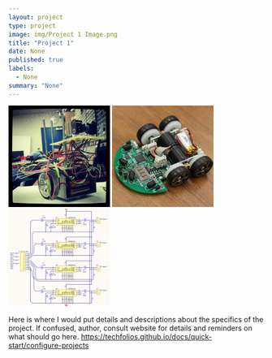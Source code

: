 ```yaml
---
layout: project
type: project
image: img/Project 1 Image.png
title: "Project 1"
date: None
published: true
labels:
  - None
summary: "None"
---
```


<div class="text-center p-4">
  <img width="200px" src="../img/micromouse/micromouse-robot.png" class="img-thumbnail" >
  <img width="200px" src="../img/micromouse/micromouse-robot-2.jpg" class="img-thumbnail" >
  <img width="200px" src="../img/micromouse/micromouse-circuit.png" class="img-thumbnail" >
</div>

Here is where I would put details and descriptions about the specifics of the project. If confused, author, consult website for details and reminders on what should go here. https://techfolios.github.io/docs/quick-start/configure-projects
